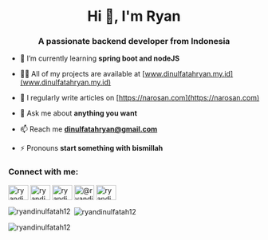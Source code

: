 <h1 align="center">Hi 👋, I'm Ryan</h1>
<h3 align="center">A passionate backend developer from Indonesia</h3>

- 🌱 I’m currently learning **spring boot and nodeJS**

- 👨‍💻 All of my projects are available at [www.dinulfatahryan.my.id](www.dinulfatahryan.my.id)

- 📝 I regularly write articles on [https://narosan.com](https://narosan.com)

- 💬 Ask me about **anything you want**

- 📫 Reach me **dinulfatahryan@gmail.com**

- ⚡ Pronouns **start something with bismillah**

<h3 align="left">Connect with me:</h3>
<p align="left">
<a href="https://linkedin.com/in/ryandinulfatah" target="blank"><img align="center" src="https://raw.githubusercontent.com/rahuldkjain/github-profile-readme-generator/master/src/images/icons/Social/linked-in-alt.svg" alt="ryandinulfatah" height="30" width="40" /></a>
<a href="https://fb.com/ryandinulfatah" target="blank"><img align="center" src="https://raw.githubusercontent.com/rahuldkjain/github-profile-readme-generator/master/src/images/icons/Social/facebook.svg" alt="ryandinulfatah" height="30" width="40" /></a>
<a href="https://instagram.com/ryandinulfatah12" target="blank"><img align="center" src="https://raw.githubusercontent.com/rahuldkjain/github-profile-readme-generator/master/src/images/icons/Social/instagram.svg" alt="ryandinulfatah12" height="30" width="40" /></a>
<a href="https://medium.com/@ryandinulfatah" target="blank"><img align="center" src="https://raw.githubusercontent.com/rahuldkjain/github-profile-readme-generator/master/src/images/icons/Social/medium.svg" alt="@ryandinulfatah" height="30" width="40" /></a>
<a href="https://www.youtube.com/c/ryandinulfatah1977" target="blank"><img align="center" src="https://raw.githubusercontent.com/rahuldkjain/github-profile-readme-generator/master/src/images/icons/Social/youtube.svg" alt="ryandinulfatah1977" height="30" width="40" /></a>
</p>

<p><img align="left" src="https://github-readme-stats.vercel.app/api/top-langs?username=ryandinulfatah12&show_icons=true&theme=dracula&locale=en&layout=compact" alt="ryandinulfatah12" /></p>

<p>&nbsp;<img align="center" src="https://github-readme-stats.vercel.app/api?username=ryandinulfatah12&show_icons=true&theme=dracula&locale=en" alt="ryandinulfatah12" /></p>

<p><img align="center" src="https://github-readme-streak-stats.herokuapp.com/?user=ryandinulfatah12&theme=dark" alt="ryandinulfatah12" /></p>
